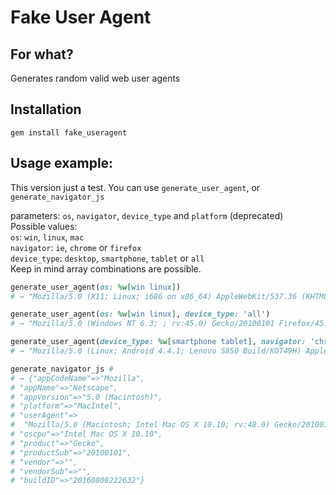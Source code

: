 # Fake User Agent

## For what?
Generates random valid web user agents

## Installation
`gem install fake_useragent`

## Usage example:
This version just a test. You can use `generate_user_agent`, or `generate_navigator_js`

parameters: `os`, `navigator`, `device_type` and `platform` (deprecated)  
Possible values:  
`os`: `win`, `linux`, `mac`  
`navigator`: `ie`, `chrome` or `firefox`  
`device_type`: `desktop`, `smartphone`, `tablet` or `all`  
Keep in mind array combinations are possible.
```ruby
generate_user_agent(os: %w[win linux])
# → "Mozilla/5.0 (X11; Linux; i686 on x86_64) AppleWebKit/537.36 (KHTML, like Gecko) ..."

generate_user_agent(os: %w[win linux], device_type: 'all')
# → "Mozilla/5.0 (Windows NT 6.3; ; rv:45.0) Gecko/20100101 Firefox/45.0"

generate_user_agent(device_type: %w[smartphone tablet], navigator: 'chrome')
# → "Mozilla/5.0 (Linux; Android 4.4.1; Lenovo S850 Build/KOT49H) AppleWebKit/537.36 ..."

generate_navigator_js # 
# → {"appCodeName"=>"Mozilla",
# "appName"=>"Netscape",
# "appVersion"=>"5.0 (Macintosh)",
# "platform"=>"MacIntel",
# "userAgent"=>
#  "Mozilla/5.0 (Macintosh; Intel Mac OS X 10.10; rv:48.0) Gecko/20100101 Firefox/48.0",
# "oscpu"=>"Intel Mac OS X 10.10",
# "product"=>"Gecko",
# "productSub"=>"20100101",
# "vendor"=>"",
# "vendorSub"=>"",
# "buildID"=>"20160808222632"}
```

